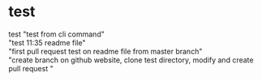 # test
test
"test from cli command"  
"test 11:35 readme file"  
"first pull request test on readme file from master branch"  
"create branch on github website, clone test directory, modify and create pull request "  
